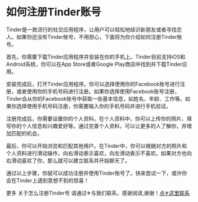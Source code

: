 # 如何注册Tinder账号

Tinder是一款流行的社交应用程序，让用户可以轻松地结识新朋友或者寻找恋人。如果你还没有Tinder账号，不用担心，下面将为你介绍如何注册Tinder账号。

首先，你需要下载Tinder应用程序并安装在你的手机上。Tinder目前支持iOS和Android系统，你可以在App Store或者Google Play商店中找到并下载Tinder应用。

安装完成后，打开Tinder应用程序。你可以选择使用你的Facebook账号进行注册，或者使用你的手机号码进行注册。如果你选择使用Facebook账号注册，Tinder会从你的Facebook账号中获取一些基本信息，如姓名、年龄、工作等。如果你选择使用手机号码注册，你需要输入你的手机号码并进行手机验证。

注册完成后，你需要设置你的个人资料。在个人资料中，你可以上传你的照片、填写你的个人信息和兴趣爱好等。通过完善个人资料，可以让更多的人了解你，并增加匹配的机会。

最后，你可以开始浏览和匹配其他用户。在Tinder中，你可以根据对方的照片和个人资料进行滑动操作，向右滑动表示喜欢，向左滑动表示不喜欢。如果对方也向右滑动喜欢了你，那么就可以建立联系并开始聊天了。

通过以上步骤，你就可以成功注册并使用Tinder账号了。快来尝试一下，或许你会在Tinder上遇到意想不到的惊喜！

更多 关于怎么注册Tinder号 请通过✈与我们联系，感谢阅读,谢谢！[点✈这里联系](https://b.k02.cc)